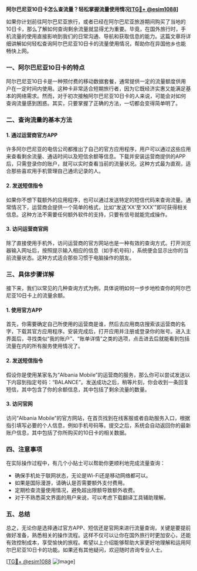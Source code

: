 **阿尔巴尼亚10日卡怎么查流量？轻松掌握流量使用情况[[TG💪+ @esim1088](https://t.me/s/esim1088)]**

如果你计划前往阿尔巴尼亚旅行，或者已经在阿尔巴尼亚旅游期间购买了当地的10日卡，那么了解如何查询剩余流量就显得尤为重要。毕竟，在国外旅行时，手机流量的使用直接影响到我们的日常沟通、导航和获取信息的能力。这篇文章将详细讲解如何轻松查询阿尔巴尼亚10日卡的流量使用情况，帮助你在异国他乡也能畅快上网。

### 一、阿尔巴尼亚10日卡的特点

阿尔巴尼亚10日卡是一种预付费的移动数据套餐，通常提供一定的流量额度供用户在一定时间内使用。这种卡非常适合短期旅行者，因为它既经济实惠又能满足基本的网络需求。然而，对于初次接触阿尔巴尼亚10日卡的人来说，可能会对如何查询流量感到困惑。其实，只要掌握了正确的方法，一切都会变得简单明了。

### 二、查询流量的基本方法

#### 1. 通过运营商官方APP

许多阿尔巴尼亚的电信公司都推出了自己的官方应用程序，用户可以通过这些应用来查看剩余流量、通话时间以及短信余额等信息。下载并安装运营商提供的APP后，只需登录你的账户，就可以实时查看当前的流量状况。这种方式最为直观，适合那些喜欢用手机管理自己通讯记录的人。

#### 2. 发送短信指令

如果你不想下载额外的应用程序，也可以通过发送特定的短信代码来查询流量。通常情况下，运营商会提供一个简单的格式，比如“发送‘XX’至‘XXX’”即可获得相关信息。这种方法不需要任何额外软件的支持，只要有信号就能完成操作。

#### 3. 访问运营商官网

除了直接使用手机外，访问运营商的官方网站也是一种有效的查询方式。打开浏览器输入网址后，按照提示输入相应的信息（如手机号码），系统便会显示出你的当前流量状态。这种方式适合那些习惯于电脑操作的朋友。

### 三、具体步骤详解

接下来，我们以常见的几种查询方式为例，具体说明如何一步步地检查你的阿尔巴尼亚10日卡上的流量余额。

#### 1. 使用官方APP

首先，你需要确定自己所使用的运营商是谁，然后去应用商店搜索该运营商的名字，下载其官方应用程序。安装完成后，打开应用并注册或登录你的账号。进入主界面后，寻找类似“我的账户”、“账单详情”之类的选项，点击进去后就能看到包括流量在内的所有服务使用情况了。

#### 2. 发送短信指令

假设你是使用某家名为“Albania Mobile”的运营商的服务，那么你可以尝试发送以下内容到指定号码：“BALANCE”。发送成功之后，稍等片刻，你会收到一条回复短信，其中包含了你的余额信息，其中包括了剩余流量的数量。

#### 3. 访问官网

访问“Albania Mobile”的官方网站，在首页找到在线客服或者自助服务入口，根据指引填写必要的个人信息，例如手机号码等。提交之后，系统会自动返回你的最新账户信息，其中包括了你所购买的10日卡的相关数据。

### 四、注意事项

在实际操作过程中，有几个小贴士可以帮助你更顺利地完成流量查询：

- 确保手机处于联网状态，无论是Wi-Fi还是移动网络都可以。
- 如果是国际漫游，请确认是否需要额外支付费用。
- 定期检查流量使用情况，避免超出限额导致额外收费。
- 对于不熟悉英文界面的用户来说，可以考虑下载翻译工具辅助理解。

### 五、总结

总之，无论你是选择通过官方APP、短信还是官网来进行流量查询，关键是要提前做好准备，熟悉相关的操作流程。这样不仅可以让你在国外旅行时更加安心，还能有效控制成本，享受愉快的旅程。希望以上介绍能够帮助大家更好地理解和运用阿尔巴尼亚10日卡的功能。如果还有其他疑问，欢迎随时咨询专业人士。

[[TG💪+ @esim1088](https://t.me/s/esim1088) ![Image](https://i.postimg.cc/4NQfJmqS/Snipaste-2025-05-13-00-14-12.png)]